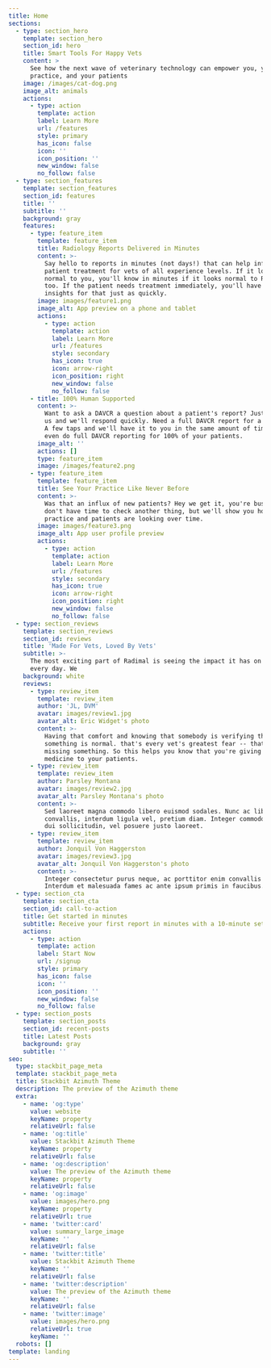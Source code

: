 ```yaml
---
title: Home
sections:
  - type: section_hero
    template: section_hero
    section_id: hero
    title: Smart Tools For Happy Vets
    content: >
      See how the next wave of veterinary technology can empower you, your
      practice, and your patients
    image: /images/cat-dog.png
    image_alt: animals
    actions:
      - type: action
        template: action
        label: Learn More
        url: /features
        style: primary
        has_icon: false
        icon: ''
        icon_position: ''
        new_window: false
        no_follow: false
  - type: section_features
    template: section_features
    section_id: features
    title: ''
    subtitle: ''
    background: gray
    features:
      - type: feature_item
        template: feature_item
        title: Radiology Reports Delivered in Minutes
        content: >-
          Say hello to reports in minutes (not days!) that can help inform
          patient treatment for vets of all experience levels. If it looks
          normal to you, you'll know in minutes if it looks normal to Radimal
          too. If the patient needs treatment immediately, you'll have extra
          insights for that just as quickly.
        image: images/feature1.png
        image_alt: App preview on a phone and tablet
        actions:
          - type: action
            template: action
            label: Learn More
            url: /features
            style: secondary
            has_icon: true
            icon: arrow-right
            icon_position: right
            new_window: false
            no_follow: false
      - title: 100% Human Supported
        content: >-
          Want to ask a DAVCR a question about a patient's report? Just message
          us and we'll respond quickly. Need a full DAVCR report for a patient?
          A few taps and we'll have it to you in the same amount of time. We can
          even do full DAVCR reporting for 100% of your patients.
        image_alt: ''
        actions: []
        type: feature_item
        image: /images/feature2.png
      - type: feature_item
        template: feature_item
        title: See Your Practice Like Never Before
        content: >-
          Was that an influx of new patients? Hey we get it, you're busy and
          don't have time to check another thing, but we'll show you how your
          practice and patients are looking over time. 
        image: images/feature3.png
        image_alt: App user profile preview
        actions:
          - type: action
            template: action
            label: Learn More
            url: /features
            style: secondary
            has_icon: true
            icon: arrow-right
            icon_position: right
            new_window: false
            no_follow: false
  - type: section_reviews
    template: section_reviews
    section_id: reviews
    title: 'Made For Vets, Loved By Vets'
    subtitle: >-
      The most exciting part of Radimal is seeing the impact it has on real vets
      every day. We
    background: white
    reviews:
      - type: review_item
        template: review_item
        author: 'JL, DVM'
        avatar: images/review1.jpg
        avatar_alt: Eric Widget's photo
        content: >-
          Having that comfort and knowing that somebody is verifying that
          something is normal. that's every vet's greatest fear -- that you're
          missing something. So this helps you know that you're giving the best
          medicine to your patients.
      - type: review_item
        template: review_item
        author: Parsley Montana
        avatar: images/review2.jpg
        avatar_alt: Parsley Montana's photo
        content: >-
          Sed laoreet magna commodo libero euismod sodales. Nunc ac libero
          convallis, interdum ligula vel, pretium diam. Integer commodo sem at
          dui sollicitudin, vel posuere justo laoreet.
      - type: review_item
        template: review_item
        author: Jonquil Von Haggerston
        avatar: images/review3.jpg
        avatar_alt: Jonquil Von Haggerston's photo
        content: >-
          Integer consectetur purus neque, ac porttitor enim convallis vitae.
          Interdum et malesuada fames ac ante ipsum primis in faucibus.
  - type: section_cta
    template: section_cta
    section_id: call-to-action
    title: Get started in minutes
    subtitle: Receive your first report in minutes with a 10-minute setup call
    actions:
      - type: action
        template: action
        label: Start Now
        url: /signup
        style: primary
        has_icon: false
        icon: ''
        icon_position: ''
        new_window: false
        no_follow: false
  - type: section_posts
    template: section_posts
    section_id: recent-posts
    title: Latest Posts
    background: gray
    subtitle: ''
seo:
  type: stackbit_page_meta
  template: stackbit_page_meta
  title: Stackbit Azimuth Theme
  description: The preview of the Azimuth theme
  extra:
    - name: 'og:type'
      value: website
      keyName: property
      relativeUrl: false
    - name: 'og:title'
      value: Stackbit Azimuth Theme
      keyName: property
      relativeUrl: false
    - name: 'og:description'
      value: The preview of the Azimuth theme
      keyName: property
      relativeUrl: false
    - name: 'og:image'
      value: images/hero.png
      keyName: property
      relativeUrl: true
    - name: 'twitter:card'
      value: summary_large_image
      keyName: ''
      relativeUrl: false
    - name: 'twitter:title'
      value: Stackbit Azimuth Theme
      keyName: ''
      relativeUrl: false
    - name: 'twitter:description'
      value: The preview of the Azimuth theme
      keyName: ''
      relativeUrl: false
    - name: 'twitter:image'
      value: images/hero.png
      relativeUrl: true
      keyName: ''
  robots: []
template: landing
---
```


